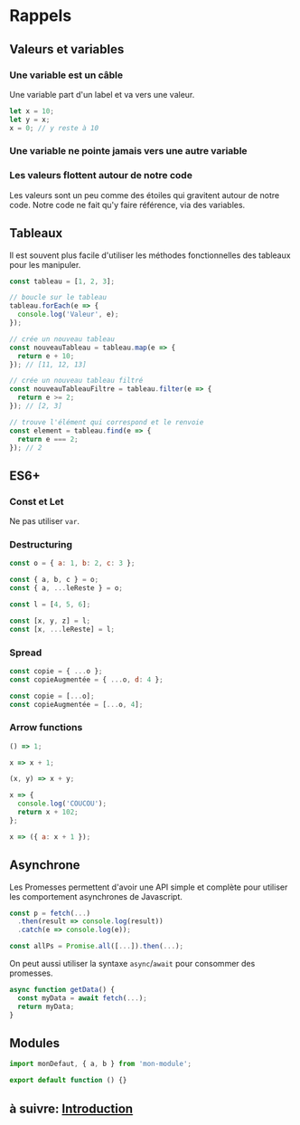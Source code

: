 # Rappels

## Valeurs et variables

### Une variable est un câble

Une variable part d'un label et va vers une valeur.

```js
let x = 10;
let y = x;
x = 0; // y reste à 10
```

### Une variable ne pointe jamais vers une autre variable

### Les valeurs flottent autour de notre code

Les valeurs sont un peu comme des étoiles qui gravitent autour de notre code. Notre code ne fait qu'y faire référence, via des variables.

## Tableaux

Il est souvent plus facile d'utiliser les méthodes fonctionnelles des tableaux pour les manipuler.

```js
const tableau = [1, 2, 3];

// boucle sur le tableau
tableau.forEach(e => {
  console.log('Valeur', e);
});

// crée un nouveau tableau
const nouveauTableau = tableau.map(e => {
  return e + 10;
}); // [11, 12, 13]

// crée un nouveau tableau filtré
const nouveauTableauFiltre = tableau.filter(e => {
  return e >= 2;
}); // [2, 3]

// trouve l'élément qui correspond et le renvoie
const element = tableau.find(e => {
  return e === 2;
}); // 2
```

## ES6+

### Const et Let

Ne pas utiliser `var`.

### Destructuring

```js
const o = { a: 1, b: 2, c: 3 };

const { a, b, c } = o;
const { a, ...leReste } = o;

const l = [4, 5, 6];

const [x, y, z] = l;
const [x, ...leReste] = l;
```

### Spread

```js
const copie = { ...o };
const copieAugmentée = { ...o, d: 4 };

const copie = [...o];
const copieAugmentée = [...o, 4];
```

### Arrow functions

```js
() => 1;

x => x + 1;

(x, y) => x + y;

x => {
  console.log('COUCOU');
  return x + 102;
};

x => ({ a: x + 1 });
```

## Asynchrone

Les Promesses permettent d'avoir une API simple et complète pour utiliser les comportement asynchrones de Javascript.

```js
const p = fetch(...)
  .then(result => console.log(result))
  .catch(e => console.log(e));

const allPs = Promise.all([...]).then(...);
```

On peut aussi utiliser la syntaxe `async`/`await` pour consommer des promesses.

```js
async function getData() {
  const myData = await fetch(...);
  return myData;
}
```

## Modules

```js
import monDefaut, { a, b } from 'mon-module';

export default function () {}
```

## à suivre: [Introduction](../1_intro/index.md)
